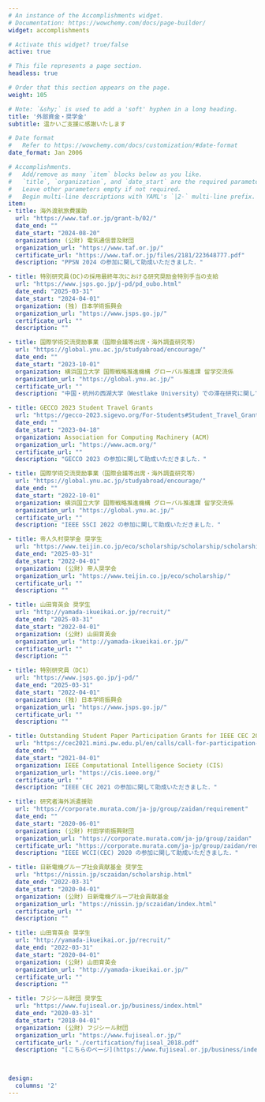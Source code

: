 ```yaml
---
# An instance of the Accomplishments widget.
# Documentation: https://wowchemy.com/docs/page-builder/
widget: accomplishments

# Activate this widget? true/false
active: true

# This file represents a page section.
headless: true

# Order that this section appears on the page.
weight: 105

# Note: `&shy;` is used to add a 'soft' hyphen in a long heading.
title: '外部資金・奨学金'
subtitle: 温かいご支援に感謝いたします

# Date format
#   Refer to https://wowchemy.com/docs/customization/#date-format
date_format: Jan 2006

# Accomplishments.
#   Add/remove as many `item` blocks below as you like.
#   `title`, `organization`, and `date_start` are the required parameters.
#   Leave other parameters empty if not required.
#   Begin multi-line descriptions with YAML's `|2-` multi-line prefix.
item:
- title: 海外渡航旅費援助
  url: "https://www.taf.or.jp/grant-b/02/"
  date_end: ""
  date_start: "2024-08-20"
  organization: (公財) 電気通信普及財団
  organization_url: "https://www.taf.or.jp/"
  certificate_url: "https://www.taf.or.jp/files/2181/223648777.pdf"
  description: "PPSN 2024 の参加に関して助成いただきました．"

- title: 特別研究員(DC)の採用最終年次における研究奨励金特別手当の支給
  url: "https://www.jsps.go.jp/j-pd/pd_oubo.html"
  date_end: "2025-03-31"
  date_start: "2024-04-01"
  organization: (独) 日本学術振興会
  organization_url: "https://www.jsps.go.jp/"
  certificate_url: ""
  description: ""

- title: 国際学術交流奨励事業（国際会議等出席・海外調査研究等）
  url: "https://global.ynu.ac.jp/studyabroad/encourage/"
  date_end: ""
  date_start: "2023-10-01"
  organization: 横浜国立大学 国際戦略推進機構 グローバル推進課 留学交流係
  organization_url: "https://global.ynu.ac.jp/"
  certificate_url: ""
  description: "中国・杭州の西湖大学（Westlake University）での滞在研究に関して助成いただきました．"

- title: GECCO 2023 Student Travel Grants
  url: "https://gecco-2023.sigevo.org/For-Students#Student_Travel_Grants"
  date_end: ""
  date_start: "2023-04-18"
  organization: Association for Computing Machinery (ACM)
  organization_url: "https://www.acm.org/"
  certificate_url: ""
  description: "GECCO 2023 の参加に関して助成いただきました．"

- title: 国際学術交流奨励事業（国際会議等出席・海外調査研究等）
  url: "https://global.ynu.ac.jp/studyabroad/encourage/"
  date_end: ""
  date_start: "2022-10-01"
  organization: 横浜国立大学 国際戦略推進機構 グローバル推進課 留学交流係
  organization_url: "https://global.ynu.ac.jp/"
  certificate_url: ""
  description: "IEEE SSCI 2022 の参加に関して助成いただきました．"

- title: 帝人久村奨学金 奨学生
  url: "https://www.teijin.co.jp/eco/scholarship/scholarship/scholarship.html"
  date_end: "2025-03-31"
  date_start: "2022-04-01"
  organization: (公財) 帝人奨学会
  organization_url: "https://www.teijin.co.jp/eco/scholarship/"
  certificate_url: ""
  description: ""

- title: 山田育英会 奨学生
  url: "http://yamada-ikueikai.or.jp/recruit/"
  date_end: "2025-03-31"
  date_start: "2022-04-01"
  organization: (公財) 山田育英会
  organization_url: "http://yamada-ikueikai.or.jp/"
  certificate_url: ""
  description: ""

- title: 特別研究員（DC1）
  url: "https://www.jsps.go.jp/j-pd/"
  date_end: "2025-03-31"
  date_start: "2022-04-01"
  organization: (独) 日本学術振興会
  organization_url: "https://www.jsps.go.jp/"
  certificate_url: ""
  description: ""

- title: Outstanding Student Paper Participation Grants for IEEE CEC 2021
  url: "https://cec2021.mini.pw.edu.pl/en/calls/call-for-participation-grants"
  date_end: ""
  date_start: "2021-04-01"
  organization: IEEE Computational Intelligence Society (CIS)
  organization_url: "https://cis.ieee.org/"
  certificate_url: ""
  description: "IEEE CEC 2021 の参加に関して助成いただきました．"

- title: 研究者海外派遣援助
  url: "https://corporate.murata.com/ja-jp/group/zaidan/requirement"
  date_end: ""
  date_start: "2020-06-01"
  organization: (公財) 村田学術振興財団
  organization_url: "https://corporate.murata.com/ja-jp/group/zaidan"
  certificate_url: "https://corporate.murata.com/ja-jp/group/zaidan/requirement/recipient/oversea/2020"
  description: "IEEE WCCI(CEC) 2020 の参加に関して助成いただきました．"

- title: 日新電機グループ社会貢献基金 奨学生
  url: "https://nissin.jp/sczaidan/scholarship.html"
  date_end: "2022-03-31"
  date_start: "2020-04-01"
  organization: (公財) 日新電機グループ社会貢献基金
  organization_url: "https://nissin.jp/sczaidan/index.html"
  certificate_url: ""
  description: ""

- title: 山田育英会 奨学生
  url: "http://yamada-ikueikai.or.jp/recruit/"
  date_end: "2022-03-31"
  date_start: "2020-04-01"
  organization: (公財) 山田育英会
  organization_url: "http://yamada-ikueikai.or.jp/"
  certificate_url: ""
  description: ""

- title: フジシール財団 奨学生
  url: "https://www.fujiseal.or.jp/business/index.html"
  date_end: "2020-03-31"
  date_start: "2018-04-01"
  organization: (公財) フジシール財団
  organization_url: "https://www.fujiseal.or.jp/"
  certificate_url: "./certification/fujiseal_2018.pdf"
  description: "[こちらのページ](https://www.fujiseal.or.jp/business/index.html)のほとんどの写真に私が写っています…😃"

  

design:
  columns: '2' 
---
```


